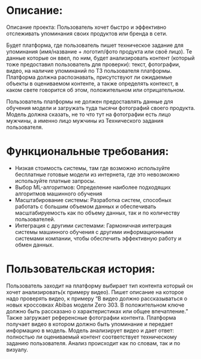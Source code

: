 # Описание:

Описание проекта: Пользователь хочет быстро и эффективно отслеживать упоминания своих продуктов или бренда в сети.

Будет платформа, где пользователь пишет техническое задание для упоминания (имя/название + логотип/фото продукта или своё лицо). Те данные которые он ввел, по ним, будет анализировать контент (который тоже предоставил пользователь для проверки): текст, фотографии, видео, на наличие упоминаний по ТЗ пользователя платформы. Платформа должна распознавать, присутствуют ли ожидаемые объекты в оцениваемом контенте, а также определять контекст, в каком свете говорится об этом, положительном или отрицательном.

Пользователь платформы не должен предоставлять данные для обучения модели и загружать туда тысячи фотографий своего продукта. Модель должна сказать, не то что тут на фотографии есть лицо мужчины, а именно лицо мужчины из Технического задания пользователя.


# Функциональные требования:

* Низкая стоимость системы, там где возможно используйте бесплатные готовые модели из интернета, где это невозможно используйте платные запросы.
* Выбор ML-алгоритмов: Определение наиболее подходящих алгоритмов машинного обучения
* Масштабирование системы: Разработка систем, способных работать с большим объемом данных и обеспечивать масштабируемость как по объему данных, так и по количеству пользователей.
* Интеграция с другими системами: Гармоничная интеграция системы машинного обучения с другими информационными системами компании, чтобы обеспечить эффективную работу и обмен данных.

# Пользовательская история:

Пользователь заходит на платформу выбирает тип контента который он хочет анализировать(к примеру видео). Пишет описание на которое надо проверять видео, к примеру “В видео должно рассказываться о новых кроссовках Abibas модели Zero 303. В положительном ключе должно быть рассказано о характеристиках или общее впечатление.” Также загружает референсные фотографии контента. Платформа получает видео в котором должно быть упоминание и передает информацию в модель. Модель анализирует видео и дает ответ: полностью ли оцениваемый контент соответствует техническому заданию пользователя. Анализ происходит как по словам, так и по визуалу. 
